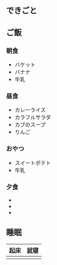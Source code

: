 ## できごと
## ご飯
### 朝食
- バケット
- バナナ
- 牛乳
### 昼食
- カレーライス
- カラフルサラダ
- カブのスープ
- りんご
### おやつ
- スイートポテト
- 牛乳
### 夕食
- 
- 
- 
## 睡眠
|起床|就寝|
|-|-|
|||
